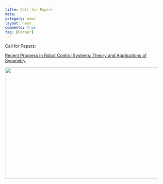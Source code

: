```yaml
---
title: Call for Papers
meta: 
category: news
layout: news
comments: true
tag: [Career]
---
```

Call for Papers: 

[Recent Progress in Robot Control Systems: Theory and Applications of Symmetry](https://www.mdpi.com/journal/symmetry/special_issues/Recent_Progress_Robot_Control_Systems_Theory_Applications)


<img src="{{site.url}}/images/posts/SI1.png " alt="" width="640" height="366" title="" align="" />


